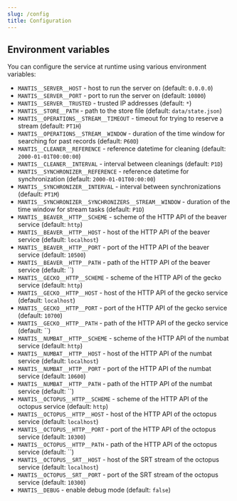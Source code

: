 ```yaml
---
slug: /config
title: Configuration
---
```


## Environment variables

You can configure the service at runtime using various environment variables:

- `MANTIS__SERVER__HOST` -
  host to run the server on
  (default: `0.0.0.0`)
- `MANTIS__SERVER__PORT` -
  port to run the server on
  (default: `10800`)
- `MANTIS__SERVER__TRUSTED` -
  trusted IP addresses
  (default: `*`)
- `MANTIS__STORE__PATH` -
  path to the store file
  (default: `data/state.json`)
- `MANTIS__OPERATIONS__STREAM__TIMEOUT` -
  timeout for trying to reserve a stream
  (default: `PT1H`)
- `MANTIS__OPERATIONS__STREAM__WINDOW` -
  duration of the time window for searching for past records
  (default: `P60D`)
- `MANTIS__CLEANER__REFERENCE` -
  reference datetime for cleaning
  (default: `2000-01-01T00:00:00`)
- `MANTIS__CLEANER__INTERVAL` -
  interval between cleanings
  (default: `P1D`)
- `MANTIS__SYNCHRONIZER__REFERENCE` -
  reference datetime for synchronization
  (default: `2000-01-01T00:00:00`)
- `MANTIS__SYNCHRONIZER__INTERVAL` -
  interval between synchronizations
  (default: `PT1M`)
- `MANTIS__SYNCHRONIZER__SYNCHRONIZERS__STREAM__WINDOW` -
  duration of the time window for stream tasks
  (default: `P1D`)
- `MANTIS__BEAVER__HTTP__SCHEME` -
  scheme of the HTTP API of the beaver service
  (default: `http`)
- `MANTIS__BEAVER__HTTP__HOST` -
  host of the HTTP API of the beaver service
  (default: `localhost`)
- `MANTIS__BEAVER__HTTP__PORT` -
  port of the HTTP API of the beaver service
  (default: `10500`)
- `MANTIS__BEAVER__HTTP__PATH` -
  path of the HTTP API of the beaver service
  (default: ``)
- `MANTIS__GECKO__HTTP__SCHEME` -
  scheme of the HTTP API of the gecko service
  (default: `http`)
- `MANTIS__GECKO__HTTP__HOST` -
  host of the HTTP API of the gecko service
  (default: `localhost`)
- `MANTIS__GECKO__HTTP__PORT` -
  port of the HTTP API of the gecko service
  (default: `10700`)
- `MANTIS__GECKO__HTTP__PATH` -
  path of the HTTP API of the gecko service
  (default: ``)
- `MANTIS__NUMBAT__HTTP__SCHEME` -
  scheme of the HTTP API of the numbat service
  (default: `http`)
- `MANTIS__NUMBAT__HTTP__HOST` -
  host of the HTTP API of the numbat service
  (default: `localhost`)
- `MANTIS__NUMBAT__HTTP__PORT` -
  port of the HTTP API of the numbat service
  (default: `10600`)
- `MANTIS__NUMBAT__HTTP__PATH` -
  path of the HTTP API of the numbat service
  (default: ``)
- `MANTIS__OCTOPUS__HTTP__SCHEME` -
  scheme of the HTTP API of the octopus service
  (default: `http`)
- `MANTIS__OCTOPUS__HTTP__HOST` -
  host of the HTTP API of the octopus service
  (default: `localhost`)
- `MANTIS__OCTOPUS__HTTP__PORT` -
  port of the HTTP API of the octopus service
  (default: `10300`)
- `MANTIS__OCTOPUS__HTTP__PATH` -
  path of the HTTP API of the octopus service
  (default: ``)
- `MANTIS__OCTOPUS__SRT__HOST` -
  host of the SRT stream of the octopus service
  (default: `localhost`)
- `MANTIS__OCTOPUS__SRT__PORT` -
  port of the SRT stream of the octopus service
  (default: `10300`)
- `MANTIS__DEBUG` -
  enable debug mode
  (default: `false`)
